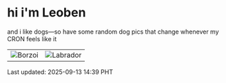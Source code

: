 # hi i'm Leoben

and i like dogs—so have some random dog pics that change whenever my CRON feels like it

|  |  |
|--------|----------|
| ![Borzoi](https://random-dog-vercel.vercel.app/api/random-borzoi?v=1757745577) | ![Labrador](https://random-dog-vercel.vercel.app/api/random-labrador?v=1757745577) |

Last updated: 2025-09-13 14:39 PHT
